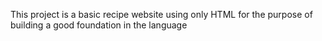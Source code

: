 This project is a basic recipe website using only HTML for the purpose of building a good foundation in the language
